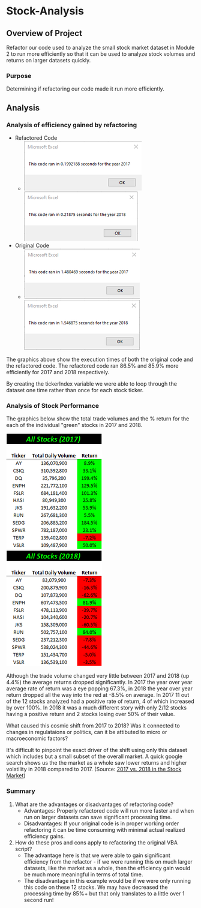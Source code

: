 # Stock-Analysis

## Overview of Project
Refactor our code used to analyze the small stock market dataset in Module 2 to run more efficiently so that it can be used to analyze stock volumes and returns on larger datasets quickly. 
### Purpose
Determining if refactoring our code made it run more efficiently. 
## Analysis

### Analysis of efficiency gained by refactoring 

- Refactored Code
  - ![](Resources/VBA_Challenge_2017.png) ![](Resources/VBA_Challenge_2018.png)
- Original Code
  - ![](Resources/OC_2017.png) ![](Resources/OC_2018.png)
  
The graphics above show the execution times of both the original code and the refactored code. The refactored code ran 86.5% and 85.9% more efficiently for 2017 and 2018 respectively. 

By creating the tickerIndex variable we were able to loop through the dataset one time rather than once for each stock ticker.  

### Analysis of Stock Performance


The graphics below show the total trade volumes and the % return for the each of the individual "green" stocks in 2017 and 2018.

![](Resources/StockPerformance_2017.png) ![](Resources/StockPerformance_2018.png)

Although the trade volume changed very little between 2017 and 2018 (up 4.4%) the average returns dropped significantly. In 2017 the year over year average rate of return was a eye popping 67.3%, in 2018 the year over year return dropped all the way into the red at -8.5% on average. In 2017 11 out of the 12 stocks analyzed had a positive rate of return, 4 of which increased by over 100%. In 2018 it was a much different story with only 2/12 stocks having a positive return and 2 stocks losing over 50% of their value. 

What caused this cosmic shift from 2017 to 2018? Was it connected to changes in regulataions or politics, can it be attibuted to micro or macroeconomic factors?  

It's difficult to pinpoint the exact driver of the shift using only this dataset which includes but a small subset of the overall market. A quick google search shows us the the market as a whole saw lower returns and higher volatility in 2018 compared to 2017. 
(Source: [2017 vs. 2018 in the Stock Market](https://awealthofcommonsense.com/2019/01/2017-vs-2018-in-the-stock-market/#:~:text=In%202017%20the%20S%26P%20500,markets%20by%20more%20than%209%25.))

### Summary
1. What are the advantages or disadvantages of refactoring code? 
    - Advantages: Properly refactored code will run more faster and when run on larger datasets can save significant processing time.
    - Disadvantages: If your original code is in proper working order refactoring it can be time consuming with minimal actual realized efficiency gains. 
2. How do these pros and cons apply to refactoring the original VBA script? 
    - The advantage here is that we were able to gain significant efficiency from the refactor - if we were running this on much larger datasets, like the market as a whole, then the efficiency gain would be much more meaningful in terms of total time. 
    - The disadvantage in this example would be if we were only running this code on these 12 stocks. We may have decreased the processing time by 85%+ but that only translates to a little over 1 second run!
